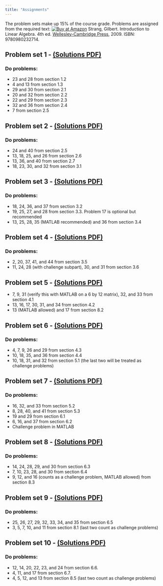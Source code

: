 ```yaml
---
title: "Assignments"
---
```

The problem sets make up 15% of the course grade. Problems are assigned from the required text: [![Buy at Amazon](images/a_logo_17.gif)](https://www.amazon.com/exec/obidos/ASIN/0980232716/ref=nosim/mitopencourse-20?linkCode=w61&imprToken=88O6qQed.wV654ySgRZ8OQ&slotNum=0) Strang, Gilbert. Introduction to Linear Algebra. 4th ed. [Wellesley-Cambridge Press](http://www.wellesleycambridge.com/), 2009. ISBN: 9780980232714.

## Problem set 1 - [(Solutions PDF)](assignments/MIT18_06S10_pset1_s10_soln.pdf)
### Do problems:

- 23 and 28 from section 1.2
- 4 and 13 from section 1.3
- 29 and 30 from section 2.1
- 20 and 32 from section 2.2
- 22 and 29 from section 2.3
- 32 and 36 from section 2.4
- 7 from section 2.5

## Problem set 2 - [(Solutions PDF)](assignments/MIT18_06S10_pset2_s10_soln.pdf)
### Do problems:

- 24 and 40 from section 2.5
- 13, 18, 25, and 26 from section 2.6
- 13, 36, and 40 from section 2.7
- 18, 23, 30, and 32 from section 3.1

## Problem set 3 - [(Solutions PDF)](assignments/MIT18_06S10_pset3_s10_soln.pdf)
### Do problems:

- 18, 24, 36, and 37 from section 3.2
- 19, 25, 27, and 28 from section 3.3. Problem 17 is optional but recommended
- 13, 25, 28, 35 (MATLAB recommended) and 36 from section 3.4

## Problem set 4 - [(Solutions PDF)](assignments/MIT18_06S10_pset4_s10_soln.pdf)
### Do problems:

- 2, 20, 37, 41, and 44 from section 3.5
- 11, 24, 28 (with challenge subpart), 30, and 31 from section 3.6

## Problem set 5 - [(Solutions PDF)](assignments/MIT18_06S10_pset5_s10_soln.pdf)
- 7, 9, 31 (verify this with MATLAB on a 6 by 12 matrix), 32, and 33 from section 4.1
- 13, 16, 17, 30, 31, and 34 from section 4.2
- 13 (MATLAB allowed) and 17 from section 8.2

## Problem set 6 - [(Solutions PDF)](assignments/MIT18_06S10_pset6_s10_soln.pdf)
### Do problems:

- 4, 7, 9, 26 and 29 from section 4.3
- 10, 18, 35, and 36 from section 4.4
- 10, 18, 31, and 32 from section 5.1 (the last two will be treated as challenge problems)

## Problem set 7 - [(Solutions PDF)](assignments/MIT18_06S10_pset7_s10_soln.pdf)
### Do problems:

- 16, 32, and 33 from section 5.2
- 8, 28, 40, and 41 from section 5.3
- 19 and 29 from section 6.1
- 6, 16, and 37 from section 6.2
- Challenge problem in MATLAB

## Problem set 8 - [(Solutions PDF)](assignments/MIT18_06S10_pset8_s10_soln.pdf)
### Do problems:

- 14, 24, 28, 29, and 30 from section 6.3
- 7, 10, 23, 28, and 30 from section 6.4
- 9, 12, and 16 (counts as a challenge problem, MATLAB allowed) from section 8.3

## Problem set 9 - [(Solutions PDF)](assignments/MIT18_06S10_pset9_s10_soln.pdf)
### Do problems:

- 25, 26, 27, 29, 32, 33, 34, and 35 from section 6.5
- 3, 5, 7, 10, and 11 from section 8.1 (last two count as challenge problems)

## Problem set 10 - [(Solutions PDF)](assignments/MIT18_06S10_pset10_s10_soln.pdf)
### Do problems:

- 12, 14, 20, 22, 23, and 24 from section 6.6.
- 4, 11, and 17 from section 6.7.
- 4, 5, 12, and 13 from section 8.5 (last two count as challenge problems)